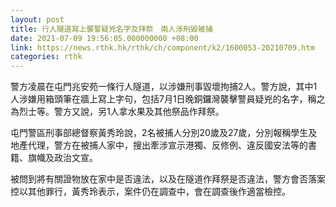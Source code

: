 ```yaml
---
layout: post
title: 行人隧道寫上襲警疑兇名字及拜祭　兩人涉刑毀被捕
date: 2021-07-09 19:56:05.000000000 +08:00
link: https://news.rthk.hk/rthk/ch/component/k2/1600053-20210709.htm
categories: rthk
---
```


警方凌晨在屯門兆安苑一條行人隧道，以涉嫌刑事毀壞拘捕2人。警方說，其中1人涉嫌用箱頭筆在牆上寫上字句，包括7月1日晚銅鑼灣襲擊警員疑兇的名字，稱之為烈士等。警方又說，另1人拿水果及其他祭品作拜祭。

屯門警區刑事部總督察黃秀玲說，2名被捕人分別20歲及27歲，分別報稱學生及地產代理，警方在被捕人家中，搜出牽涉宣示港獨、反修例、違反國安法等的書籍、旗幟及政治文宣。

被問到將有關證物放在家中是否違法，以及在隧道作拜祭是否違法，警方會否落案控以其他罪行，黃秀玲表示，案件仍在調查中，會在調查後作適當檢控。

